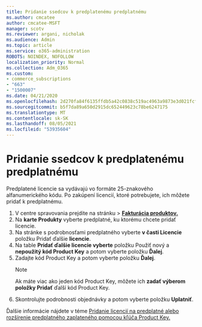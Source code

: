 ```yaml
---
title: Pridanie ssedcov k predplatenému predplatnému
ms.author: cmcatee
author: cmcatee-MSFT
manager: scotv
ms.reviewer: argani, nicholak
ms.audience: Admin
ms.topic: article
ms.service: o365-administration
ROBOTS: NOINDEX, NOFOLLOW
localization_priority: Normal
ms.collection: Adm_O365
ms.custom:
- commerce_subscriptions
- "663"
- "1500007"
ms.date: 04/21/2020
ms.openlocfilehash: 2d270fa84f6135ffdb5a42c0838c519ac4963a9873e3d021fcfcebf6c409fac6
ms.sourcegitcommit: b5f7da89a650d2915dc652449623c78be6247175
ms.translationtype: MT
ms.contentlocale: sk-SK
ms.lasthandoff: 08/05/2021
ms.locfileid: "53935604"
---
```

# <a name="add-seats-to-a-prepaid-subscription"></a>Pridanie ssedcov k predplatenému predplatnému

Predplatené licencie sa vydávajú vo formáte 25-znakového alfanumerického kódu. Po zakúpení licencií, ktoré potrebujete, ich môžete pridať k predplatnému.

1. V centre spravovania prejdite na stránku  >  **[Fakturácia produktov.](https://go.microsoft.com/fwlink/p/?linkid=842054)**
2. Na **karte Produkty** vyberte predplatné, ku ktorému chcete pridať licencie.
3. Na stránke s podrobnosťami predplatného vyberte **v časti Licencie** položku Pridať ďalšie **licencie**.
4. Na table **Pridať ďalšie licencie vyberte** položku Použiť nový a **nepoužitý kód Product Key** a potom vyberte položku **Ďalej**.
5. Zadajte kód Product Key a potom vyberte položku **Ďalej**.
    > [!NOTE]
    > Ak máte viac ako jeden kód Product Key, môžete ich **zadať výberom položky Pridať** ďalší kód Product Key.
6. Skontrolujte podrobnosti objednávky a potom vyberte položku **Uplatniť**.

Ďalšie informácie nájdete v téme [Pridanie licencií na predplatné alebo rozšírenie predplatného zaplateného pomocou kľúča Product Key.](https://docs.microsoft.com/microsoft-365/commerce/licenses/add-licenses-using-product-key)